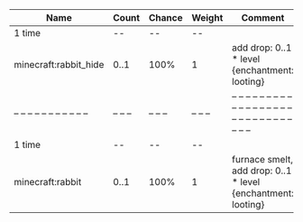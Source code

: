 | Name                  | Count | Chance | Weight | Comment                                                      |
| --------------------- | ----- | ------ | ------ | ------------------------------------------------------------ |
| 1 time                |    -- |     -- |     -- |                                                              |
| minecraft:rabbit_hide |  0..1 |   100% |      1 | add drop: 0..1 * level {enchantment: looting}                |
| – – – – – – – – – – – | – – – | – – –  | – – –  | – – – – – – – – – – – – – – – – – – – – – – – – – – – – – –  |
| 1 time                |    -- |     -- |     -- |                                                              |
| minecraft:rabbit      |  0..1 |   100% |      1 | furnace smelt, add drop: 0..1 * level {enchantment: looting} |